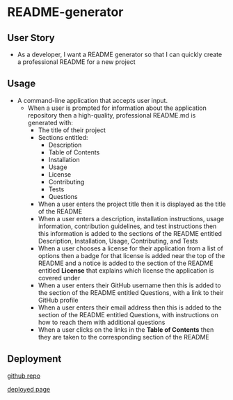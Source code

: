 # README-generator

## User Story

* As a developer, I want a README generator so that I can quickly create a professional README for a new project

## Usage

* A command-line application that accepts user input.
  * When a user is prompted for information about the application repository then a high-quality, professional README.md is generated with:
    * The title of their project 
    * Sections entitled:
      * Description 
      * Table of Contents 
      * Installation 
      * Usage 
      * License 
      * Contributing 
      * Tests 
      * Questions
    * When a user enters the project title then it is displayed as the title of the README
    * When a user enters a description, installation instructions, usage information, contribution guidelines, and test instructions then this information is added to the sections of the README entitled Description, Installation, Usage, Contributing, and Tests
    * When a user chooses a license for their application from a list of options then a badge for that license is added near the top of the README and a notice is added to the section of the README entitled **License** that explains which license the application is covered under
    * When a user enters their GitHub username then this is added to the section of the README entitled Questions, with a link to their GitHub profile
    * When a user enters their email address then this is added to the section of the README entitled Questions, with instructions on how to reach them with additional questions
    * When a user clicks on the links in the **Table of Contents** then they are taken to the corresponding section of the README

## Deployment

[github repo](https://github.com/bweb85/README-generator)

[deployed page](https://bweb85.github.io/README-generator/)


